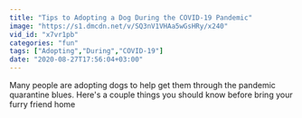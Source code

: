 ```yaml
---
title: "Tips to Adopting a Dog During the COVID-19 Pandemic"
image: "https://s1.dmcdn.net/v/SQ3nV1VHAa5wGsHRy/x240"
vid_id: "x7vr1pb"
categories: "fun"
tags: ["Adopting","During","COVID-19"]
date: "2020-08-27T17:56:04+03:00"
---
```

Many people are adopting dogs to help get them through the pandemic quarantine blues. Here's a couple things you should know before bring your furry friend home
